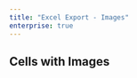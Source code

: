 ```yaml
---
title: "Excel Export - Images"
enterprise: true
---
```


## Cells with Images

<grid-example title='Excel Export - Cells with Images' name='excel-export-row-images' type='generated' options='{ "enterprise": true }'></grid-example>

